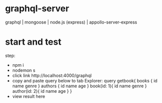 # graphql-server
graphql | mongoose | node.js (express) | appollo-server-express
# start and test
step: 
  - npm i
  - nodemon s
  - click link http://localhost:4000/graphql
  - copy and paste query below to tab Explorer:
  query getbook{
    books {
      id
      name
      genre
    }
    authors {
      id
      name
      age
    }
    book(id: 1){
      id
      name
      genre
    }
    author(id: 2){
      id
      name
      age
    }
  }
  - view result here
